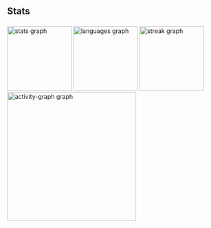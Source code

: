 <h2 align="left">Stats</h2>

###

<div align="left">
  <img src="https://github-readme-stats.vercel.app/api?username=Andre-ctr&hide_title=false&hide_rank=false&show_icons=true&include_all_commits=true&count_private=true&disable_animations=false&theme=dark&locale=pt-br&hide_border=false&order=1" height="150" alt="stats graph"  />
  <img src="https://github-readme-stats.vercel.app/api/top-langs?username=Andre-ctr&locale=pt-br&hide_title=false&layout=compact&card_width=320&langs_count=5&theme=dark&hide_border=false&order=2" height="150" alt="languages graph"  />
  <img src="https://streak-stats.demolab.com?user=Andre-ctr&locale=pt-br&mode=weekly&theme=dark&hide_border=false&border_radius=5&order=3" height="150" alt="streak graph"  />
  <img src="https://github-readme-activity-graph.vercel.app/graph?username=Andre-ctr&radius=16&theme=one-dark&area=true&order=5" height="300" alt="activity-graph graph"  />
</div>

###
